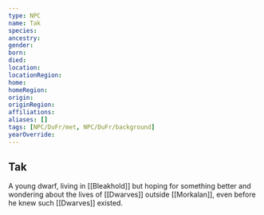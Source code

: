 ```yaml
---
type: NPC
name: Tak
species: 
ancestry: 
gender: 
born: 
died: 
location: 
locationRegion:
home: 
homeRegion:
origin:
originRegion:
affiliations: 
aliases: []
tags: [NPC/DuFr/met, NPC/DuFr/background]
yearOverride: 
---
```

## Tak

A young dwarf, living in [[Bleakhold]] but hoping for something better and wondering about the lives of [[Dwarves]] outside [[Morkalan]], even before he knew such [[Dwarves]] existed. 